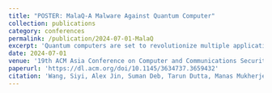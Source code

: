 ```yaml
---
title: "POSTER: MalaQ-A Malware Against Quantum Computer"
collection: publications
category: conferences
permalink: /publication/2024-07-01-MalaQ
excerpt: 'Quantum computers are set to revolutionize multiple application domains, including financial portfolio optimization, drug discovery, supply chain optimization, and cryptography, by offering algorithmic speed-up over the best-known classical algorithms. This large-scale adoption will also make quantum computers a lucrative target for cyber-criminals. However, to date, there has been minimal experimental study on the possible attack surfaces and the severity of attacks on a real quantum computer. In this work, we introduce MalaQ, a malware specifically developed for quantum computers. MalaQ exploits the classical-computer frontend of a quantum system and causes extensive damages like performance degradation and even complete failure of the quantum circuits. In this paper, we discuss the design, implementation, and experiments using MalaQ in great detail, including drawing parallels with prior works on both classical and quantum cyber-attacks.'
date: 2024-07-01
venue: '19th ACM Asia Conference on Computer and Communications Security'
paperurl: 'https://dl.acm.org/doi/10.1145/3634737.3659432'
citation: 'Wang, Siyi, Alex Jin, Suman Deb, Tarun Dutta, Manas Mukherjee, and Anupam Chattopadhyay. "POSTER: MalaQ-A Malware Against Quantum Computer." In Proceedings of the 19th ACM Asia Conference on Computer and Communications Security, pp. 1946-1948. 2024. https://doi.org/10.1145/3634737.3659432'
---
```

